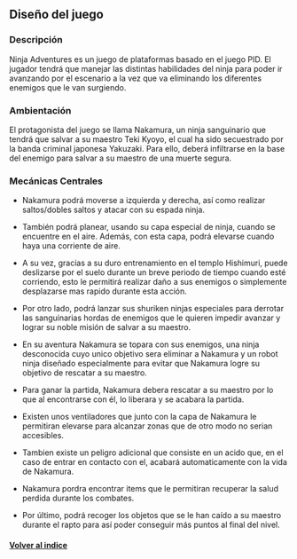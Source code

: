 ## Diseño del juego

### Descripción
 
Ninja Adventures es un juego de plataformas basado en el juego PID. El jugador tendrá que manejar las distintas habilidades del ninja para poder ir avanzando por el escenario a la vez que va eliminando los diferentes enemigos que le van surgiendo.
 
### Ambientación
 
El protagonista del juego se llama Nakamura, un ninja sanguinario que tendrá que salvar a su maestro Teki Kyoyo, el cual ha sido secuestrado por la banda criminal japonesa Yakuzaki. Para ello, deberá infiltrarse en la base del enemigo para salvar a su maestro de una muerte segura.
 
### Mecánicas Centrales
 
* Nakamura podrá moverse a izquierda y derecha, así como realizar saltos/dobles saltos y atacar con su espada ninja.

* También podrá planear, usando su capa especial de ninja, cuando se encuentre en el aire. Además, con esta capa, podrá elevarse cuando haya una corriente de aire.

* A su vez, gracias a su duro entrenamiento en el templo Hishimuri, puede deslizarse por el suelo durante un breve periodo de tiempo cuando esté corriendo, esto le permitirá realizar daño a sus enemigos o simplemente desplazarse mas rapido durante esta acción.

* Por otro lado, podrá lanzar sus shuriken ninjas especiales para derrotar las sanguinarias hordas de enemigos que le quieren impedir avanzar y lograr su noble misión de salvar a su maestro.

* En su aventura Nakamura se topara con sus enemigos, una ninja desconocida cuyo unico objetivo sera eliminar a Nakamura y un robot ninja diseñado especialmente para evitar que Nakamura logre su objetivo de rescatar a su maestro.

* Para ganar la partida, Nakamura debera rescatar a su maestro por lo que al encontrarse con él, lo liberara y se acabara la partida.

* Existen unos ventiladores que junto con la capa de Nakamura le permitiran elevarse para alcanzar zonas que de otro modo no serian accesibles.

* Tambien existe un peligro adicional que consiste en un acido que, en el caso de entrar en contacto con el, acabará automaticamente con la vida de Nakamura.

* Nakamura pordra encontrar items que le permitiran recuperar la salud perdida durante los combates.

* Por último, podrá recoger los objetos que se le han caído a su maestro durante el rapto para así poder conseguir más puntos al final del nivel.


#### [Volver al indice](README.md)  
